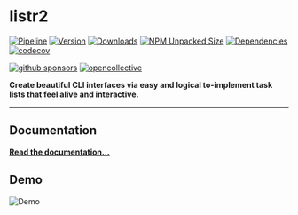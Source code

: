 # listr2

[![Pipeline](https://gitlab.kilic.dev/libraries/listr2/badges/master/pipeline.svg?style=flat-square&ignore_skipped=true)](https://gitlab.kilic.dev/libraries/listr2/-/commits/master) [![Version](https://img.shields.io/npm/v/listr2.svg?style=flat-square&logo=npm)](https://www.npmjs.com/package/listr2?activeTab=versions) [![Downloads](https://img.shields.io/npm/dm/listr2.svg?style=flat-square&logo=npm)](https://www.npmjs.com/package/listr2) [![NPM Unpacked Size](https://img.shields.io/npm/unpacked-size/listr2)](https://www.npmjs.com/package/listr2) [![Dependencies](https://img.shields.io/librariesio/release/npm/listr2?style=flat-square&logo=npm)](https://www.npmjs.com/package/listr2?activeTab=dependencies) [![codecov](https://codecov.io/gh/listr2/listr2/branch/master/graph/badge.svg?style=flat-square)](https://codecov.io/gh/listr2/listr2)

[![github sponsors](https://img.shields.io/github/sponsors/cenk1cenk2?style=flat-square&logo=github)](https://github.com/sponsors/cenk1cenk2) [![opencollective](https://img.shields.io/opencollective/sponsors/listr2?label=open%20collective&logo=opencollective)](https://opencollective.com/listr2)

**Create beautiful CLI interfaces via easy and logical to-implement task lists that feel alive and interactive.**

---

## Documentation

**[Read the documentation...](https://listr2.kilic.dev)**

## Demo

![Demo](https://media.githubusercontent.com/media/listr2/listr2/master/examples/renderer-default.gif)
